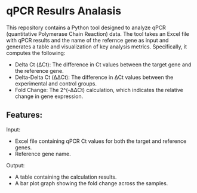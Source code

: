 # qPCR Resulrs Analasis
This repository contains a Python tool designed to analyze qPCR (quantitative Polymerase Chain Reaction) data. 
The tool takes an Excel file with qPCR results and the name of the refernce gene as input and generates a table and visualization of key analysis metrics. 
Specifically, it computes the following:
* Delta Ct (ΔCt): The difference in Ct values between the target gene and the reference gene.
* Delta-Delta Ct (ΔΔCt): The difference in ΔCt values between the experimental and control groups.
* Fold Change: The 2^(-ΔΔCt) calculation, which indicates the relative change in gene expression.
  
## Features:
</u>Input:</u> 
* Excel file containing qPCR Ct values for both the target and reference genes.  
* Reference gene name. 

</u>Output:</u>
* A table containing the calculation results.
* A bar plot graph showing the fold change across the samples.
